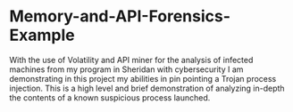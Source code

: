 # Memory-and-API-Forensics-Example
With the use of Volatility and API miner for the analysis of infected machines from my program in Sheridan with cybersecurity I am demonstrating in this project my abilities in pin pointing a Trojan process injection. This is a high level and brief demonstration of analyzing in-depth the contents of a known suspicious process launched.
